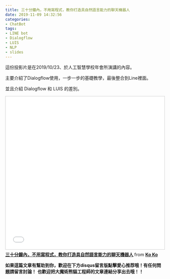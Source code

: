 ```yaml
---
title: 三十分鐘內，不用寫程式，教你打造具自然語言能力的聊天機器人
date: 2019-11-09 14:32:56
categories:
- ChatBot
tags:
- LINE bot
- Dialogflow
- LUIS
- NLP
- slides
---
```



這份投影片是在2019/10/23、於人工智慧學校年會所演講的內容。

主要介紹了Dialogflow使用，一步一步的基礎教學，最後整合到Line裡面。

並且介紹 Dialogflow 和 LUIS 的差別。
<!-- more -->

<iframe src="//www.slideshare.net/slideshow/embed_code/key/zdlf6QNWTKdfTd" width="595" height="485" frameborder="0" marginwidth="0" marginheight="0" scrolling="no" style="border:1px solid #CCC; border-width:1px; margin-bottom:5px; max-width: 100%;" allowfullscreen> </iframe> <div style="margin-bottom:5px"> <strong> <a href="//www.slideshare.net/KoKo164/ss-191799387" title="三十分鐘內，不用寫程式，教你打造具自然語言能力的聊天機器人" target="_blank">三十分鐘內，不用寫程式，教你打造具自然語言能力的聊天機器人</a> </strong> from <strong><a href="https://www.slideshare.net/KoKo164" target="_blank">Ko Ko</a></strong> </div>

**如果這篇文章有幫助到你，歡迎在下方disqus留言版點擊愛心推荐哦！有任何問題請留言討論！**
**也歡迎把大魔術熊貓工程師的文章連結分享出去哦！！**
